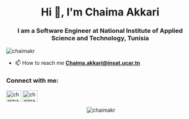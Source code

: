 <h1 align="center">Hi 👋, I'm Chaima Akkari</h1>
<h3 align="center">I am a Software Engineer at National Institute of Applied Science and Technology, Tunisia</h3>

<p align="left"> <img src="https://komarev.com/ghpvc/?username=chaimakr&label=Profile%20views&color=0e75b6&style=flat" alt="chaimakr" /> </p>

- 📫 How to reach me **Chaima.akkari@insat.ucar.tn**

<h3 align="left">Connect with me:</h3>
<p align="left">
<a href="https://linkedin.com/in/chaima-akkari-7887a41b4" target="blank"><img align="center" src="https://raw.githubusercontent.com/rahuldkjain/github-profile-readme-generator/master/src/images/icons/Social/linked-in-alt.svg" alt="chaima-akkari-7887a41b4" height="30" width="40" /></a>
<a href="https://fb.com/chaima.akkari.50" target="blank"><img align="center" src="https://raw.githubusercontent.com/rahuldkjain/github-profile-readme-generator/master/src/images/icons/Social/facebook.svg" alt="chaima.akkari.50" height="30" width="40" /></a>
</p>

<p align="center">&nbsp;<img  src="https://github-readme-stats.vercel.app/api?username=chaimakr&show_icons=true&locale=en" alt="chaimakr" /></p>

